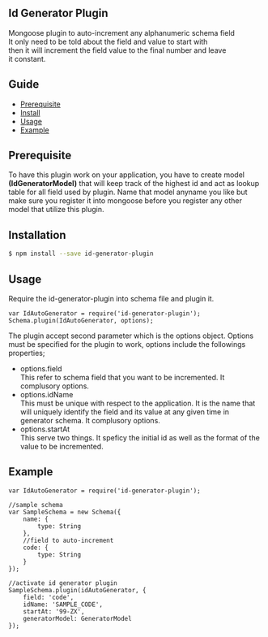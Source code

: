 ## Id Generator Plugin
Mongoose plugin to auto-increment any alphanumeric schema field     
It only need to be told about the field and value to start with       
then it will increment the field value to the final number and leave        
it constant.

## Guide
- [Prerequisite](#prerequisite)
- [Install](#installation)
- [Usage](#usage)
- [Example](#example)




## Prerequisite
To have this plugin work on your application, you have to create model **(IdGeneratorModel)** that will keep
track of the highest id and act as lookup table for all field used by plugin. Name that model anyname you like but make sure you register it into mongoose before you register any other model that utilize this plugin.

## Installation

```sh
$ npm install --save id-generator-plugin
```

## Usage
Require the id-generator-plugin into schema file and plugin it.   

```
var IdAutoGenerator = require('id-generator-plugin');
Schema.plugin(IdAutoGenerator, options);
```
The plugin accept second parameter which is the options object. Options must be specified for the plugin to work, options include the followings properties;    
- options.field  
This refer to schema field that you want to be incremented. It complusory options.      
- options.idName  
This must be unique with respect to the application. It is the name that will uniquely identify the field and its value at any given time in generator schema. It complusory options.        
- options.startAt   
This serve two things. It speficy the initial id as well as the format of the value to be incremented.    

## Example

```
var IdAutoGenerator = require('id-generator-plugin');

//sample schema
var SampleSchema = new Schema({
    name: {
        type: String
    },
    //field to auto-increment
    code: {
        type: String
    }
});

//activate id generator plugin
SampleSchema.plugin(idAutoGenerator, {
    field: 'code',
    idName: 'SAMPLE_CODE',
    startAt: '99-ZX',
    generatorModel: GeneratorModel
});
```



